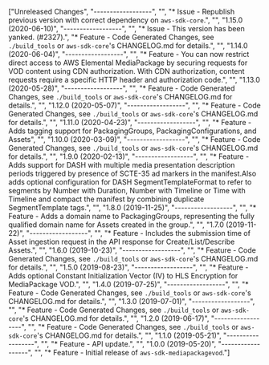 ["Unreleased Changes", "------------------", "", "* Issue - Republish previous version with correct dependency on `aws-sdk-core`.", "", "1.15.0 (2020-06-10)", "------------------", "", "* Issue - This version has been yanked. (#2327).", "* Feature - Code Generated Changes, see `./build_tools` or `aws-sdk-core`'s CHANGELOG.md for details.", "", "1.14.0 (2020-06-04)", "------------------", "", "* Feature - You can now restrict direct access to AWS Elemental MediaPackage by securing requests for VOD content using CDN authorization. With CDN authorization, content requests require a specific HTTP header and authorization code.", "", "1.13.0 (2020-05-28)", "------------------", "", "* Feature - Code Generated Changes, see `./build_tools` or `aws-sdk-core`'s CHANGELOG.md for details.", "", "1.12.0 (2020-05-07)", "------------------", "", "* Feature - Code Generated Changes, see `./build_tools` or `aws-sdk-core`'s CHANGELOG.md for details.", "", "1.11.0 (2020-04-23)", "------------------", "", "* Feature - Adds tagging support for PackagingGroups, PackagingConfigurations, and Assets", "", "1.10.0 (2020-03-09)", "------------------", "", "* Feature - Code Generated Changes, see `./build_tools` or `aws-sdk-core`'s CHANGELOG.md for details.", "", "1.9.0 (2020-02-13)", "------------------", "", "* Feature - Adds support for DASH with multiple media presentation description periods triggered by presence of SCTE-35 ad markers in the manifest.Also adds optional configuration for DASH SegmentTemplateFormat to refer to segments by Number with Duration, Number with Timeline or Time with Timeline and compact the manifest by combining duplicate SegmentTemplate tags.", "", "1.8.0 (2019-11-25)", "------------------", "", "* Feature - Adds a domain name to PackagingGroups, representing the fully qualified domain name for Assets created in the group.", "", "1.7.0 (2019-11-22)", "------------------", "", "* Feature - Includes the submission time of Asset ingestion request in the API response for Create/List/Describe Assets.", "", "1.6.0 (2019-10-23)", "------------------", "", "* Feature - Code Generated Changes, see `./build_tools` or `aws-sdk-core`'s CHANGELOG.md for details.", "", "1.5.0 (2019-08-23)", "------------------", "", "* Feature - Adds optional Constant Initialization Vector (IV) to HLS Encryption for MediaPackage VOD.", "", "1.4.0 (2019-07-25)", "------------------", "", "* Feature - Code Generated Changes, see `./build_tools` or `aws-sdk-core`'s CHANGELOG.md for details.", "", "1.3.0 (2019-07-01)", "------------------", "", "* Feature - Code Generated Changes, see `./build_tools` or `aws-sdk-core`'s CHANGELOG.md for details.", "", "1.2.0 (2019-06-17)", "------------------", "", "* Feature - Code Generated Changes, see `./build_tools` or `aws-sdk-core`'s CHANGELOG.md for details.", "", "1.1.0 (2019-05-21)", "------------------", "", "* Feature - API update.", "", "1.0.0 (2019-05-20)", "------------------", "", "* Feature - Initial release of `aws-sdk-mediapackagevod`."]